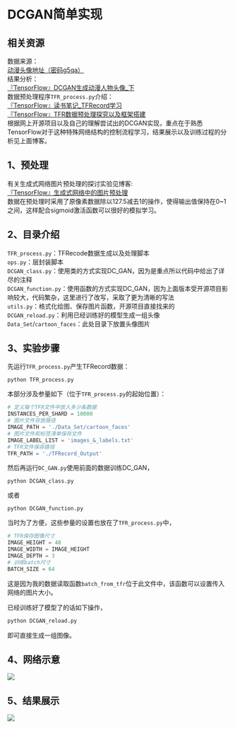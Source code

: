 DCGAN简单实现
===========
## 相关资源
数据来源：<br>
[动漫头像地址（密码g5qa）](https://pan.baidu.com/share/init?surl=eSifHcA) <br>
结果分析：<br>
[『TensorFlow』DCGAN生成动漫人物头像_下](http://www.cnblogs.com/hellcat/p/8340491.html)  <br>
数据预处理程序`TFR_process.py`介绍：<br>
[『TensorFlow』读书笔记_TFRecord学习](http://www.cnblogs.com/hellcat/p/8146748.html)  <br>
[『TensorFlow』TFR数据预处理探究以及框架搭建](http://www.cnblogs.com/hellcat/p/8287831.html)  <br>
根据网上开源项目以及自己的理解尝试出的DCGAN实现，重点在于熟悉TensorFlow对于这种特殊网络结构的控制流程学习，结果展示以及训练过程的分析见上面博客。<br>

## 1、预处理
有关生成式网络图片预处理的探讨实验见博客:<br>
[『TensorFlow』生成式网络中的图片预处理](http://www.cnblogs.com/hellcat/p/8992352.html)<br>
数据在预处理时采用了原像素数据除以127.5减去1的操作，使得输出值保持在0~1之间，这样配合sigmoid激活函数可以很好的模拟学习。

## 2、目录介绍
`TFR_process.py`：TFRecode数据生成以及处理脚本<br>
`ops.py`：层封装脚本<br>
`DCGAN_class.py`：使用类的方式实现DC_GAN，因为是重点所以代码中给出了详尽的注释<br>
`DCGAN_function.py`：使用函数的方式实现DC_GAN，因为上面版本受开源项目影响较大，代码繁杂，这里进行了改写，采取了更为清晰的写法<br>
`utils.py`：格式化绘图、保存图片函数，开源项目直接找来的<br>
`DCGAN_reload.py`：利用已经训练好的模型生成一组头像<br>
`Data_Set`/`cartoon_faces`：此处目录下放置头像图片

## 3、实验步骤
先运行`TFR_process.py`产生TFRecord数据：
```Shell
python TFR_process.py
```
本部分涉及参量如下（位于`TFR_process.py`的起始位置）：
```Python
# 定义每个TFR文件中放入多少条数据
INSTANCES_PER_SHARD = 10000
# 图片文件存放路径
IMAGE_PATH = './Data_Set/cartoon_faces'
# 图片文件和标签清单保存文件
IMAGE_LABEL_LIST = 'images_&_labels.txt'
# TFR文件保存路径
TFR_PATH = './TFRecord_Output'
```

然后再运行`DC_GAN.py`使用前面的数据训练DC_GAN，
```Shell
python DCGAN_class.py
```
或者
```Shell
python DCGAN_function.py
```
当时为了方便，这些参量的设置也放在了`TFR_process.py`中，
```Python
# TFR保存图像尺寸
IMAGE_HEIGHT = 48
IMAGE_WIDTH = IMAGE_HEIGHT
IMAGE_DEPTH = 3
# 训练batch尺寸
BATCH_SIZE = 64
```
这是因为我的数据读取函数`batch_from_tfr`位于此文件中，该函数可以设置传入网络的图片大小。 

已经训练好了模型了的话如下操作，
```Python
python DCGAN_reload.py
```
即可直接生成一组图像。

## 4、网络示意
![](https://github.com/Hellcatzm/DCGAN_TensorFlow/blob/master/%E7%BD%91%E7%BB%9C%E7%BB%93%E6%9E%84%E7%A4%BA%E6%84%8F%E5%9B%BE.png)

## 5、结果展示
![](https://github.com/Hellcatzm/DCGAN_TensorFlow/blob/master/%E7%BB%93%E6%9E%9C%E7%A4%BA%E6%84%8F%E5%9B%BE.png)
